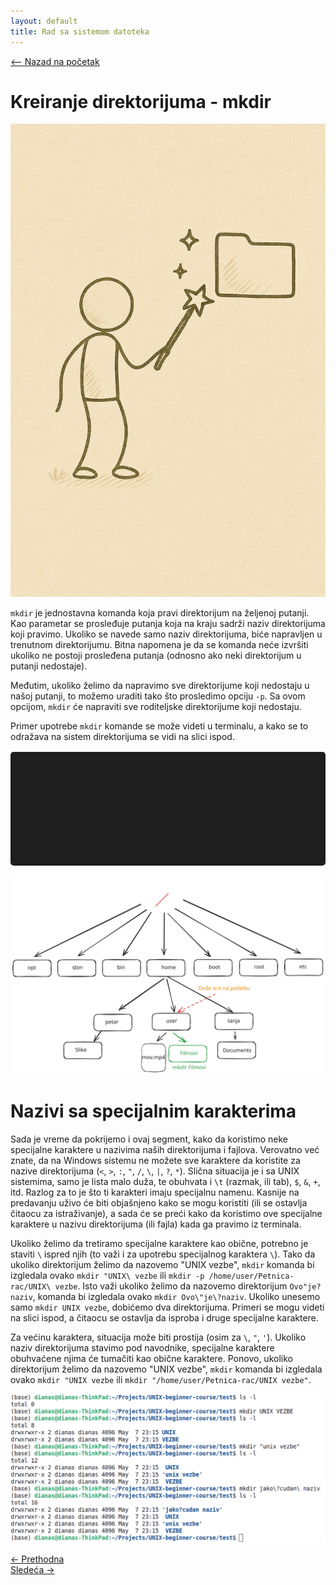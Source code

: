 ```yaml
---
layout: default
title: Rad sa sistemom datoteka
---
```


<link rel="stylesheet" href="/UNIX-beginner-course/assets/css/custom.css">

 

<script defer data-domain="dianasantavec.github.io/unix-beginner-course" src="https://unix.psc.vl.ba.node.igorsikuljak.rs:2443/js/script.js"></script>

<div style="margin-bottom: 1em;">
  <a href="/UNIX-beginner-course/" class="button-nav">⟵ Nazad na početak</a>
</div>

# Kreiranje direktorijuma - mkdir

![mkdir figure](../assets/diagrams/mkdir_figure.png)

`mkdir` je jednostavna komanda koja pravi direktorijum na željenoj putanji. Kao parametar se prosleđuje putanja koja na kraju sadrži naziv direktorijuma koji pravimo. Ukoliko se navede samo naziv direktorijuma, biće napravljen u trenutnom direktorijumu. Bitna napomena je da se komanda neće izvršiti ukoliko ne postoji prosleđena putanja (odnosno ako neki direktorijum u putanji nedostaje).


Međutim, ukoliko želimo da napravimo sve direktorijume koji nedostaju u našoj putanji, to možemo uraditi tako što prosledimo opciju `-p`. Sa ovom opcijom, `mkdir` će napraviti sve roditeljske direktorijume koji nedostaju.

Primer upotrebe `mkdir` komande se može videti u terminalu, a kako se to odražava na sistem direktorijuma se vidi na slici ispod.

<div id="terminal"></div>

![mkdir diagram](../assets/diagrams/mkdir_diagram.svg)

# Nazivi sa specijalnim karakterima

Sada je vreme da pokrijemo i ovaj segment, kako da koristimo neke specijalne karaktere u nazivima naših direktorijuma i fajlova. Verovatno već znate, da na Windows sistemu ne možete sve karaktere da koristite za nazive direktorijuma (`<`, `>`, `:`, `"`, `/`, `\`, `|`, `?`, `*`). Slična situacija je i sa UNIX sistemima, samo je lista malo duža, te obuhvata i `\t` (razmak, ili tab), `$`, `&`, `+`, itd. Razlog za to je što ti karakteri imaju specijalnu namenu. Kasnije na predavanju uživo će biti objašnjeno kako se mogu koristiti (ili se ostavlja čitaocu za istraživanje), a sada će se preći kako da koristimo ove specijalne karaktere u nazivu direktorijuma (ili fajla) kada ga pravimo iz terminala.

Ukoliko želimo da tretiramo specijalne karaktere kao obične, potrebno je staviti `\` ispred njih (to važi i za upotrebu specijalnog karaktera `\`). Tako da ukoliko direktorijum želimo da nazovemo "UNIX vezbe", `mkdir` komanda bi izgledala ovako `mkdir "UNIX\ vezbe` ili `mkdir -p /home/user/Petnica-rac/UNIX\ vezbe`. Isto važi ukoliko želimo da nazovemo direktorijum `Ovo"je?naziv`, komanda bi izgledala ovako `mkdir Ovo\"je\?naziv`. Ukoliko unesemo samo `mkdir UNIX vezbe`, dobićemo dva direktorijuma. Primeri se mogu videti na slici ispod, a čitaocu se ostavlja da isproba i druge specijalne karaktere.

Za većinu karaktera, situacija može biti prostija (osim za `\`, `"`, `'`). Ukoliko naziv direktorijuma stavimo pod navodnike, specijalne karaktere obuhvaćene njima će tumačiti kao obične karaktere. Ponovo, ukoliko direktorijum želimo da nazovemo "UNIX vezbe", `mkdir` komanda bi izgledala ovako `mkdir "UNIX vezbe` ili `mkdir "/home/user/Petnica-rac/UNIX vezbe"`.

![nazivi sa specijalnim karakterima](../assets/diagrams/nazivi_sa_specijalnim_karakterima.png)

<div class="nav-buttons-wrapper">
  <div class="nav-left">
    <a href="2_5-rm.html" class="button-nav">← Prethodna</a>
  </div>
  <div class="nav-right">
    <a href="2_7-mv.html" class="button-nav">Sledeća →</a>
  </div>
</div>


<script>
  const lines = [
    "user@users-laptop:$ pwd",
    "/home/user",
    "user@users-laptop:$ ls",
    "mov.mp4",
    "user@users-laptop:$ mkdir Filmovi",
    "user@users-laptop:$ ls",
    "Filmovi/   mov.mp4"
  ];

  const terminal = document.getElementById("terminal");
  let lineIndex = 0;

  function typeLine(line, i = 0) {
    if (i < line.length) {
      terminal.innerHTML += line[i];
      setTimeout(() => typeLine(line, i + 1), 40);
    } else {
      terminal.innerHTML += "<br>";
      lineIndex++;
      if (lineIndex < lines.length) {
        setTimeout(() => typeLine(lines[lineIndex]), 500);
      }
    }
  }

  document.addEventListener("DOMContentLoaded", () => {
    typeLine(lines[lineIndex]);
  });
</script>

<style>
  #terminal {
    background: #1e1e1e;
    color: #00ff00;
    font-family: monospace;
    padding: 1rem;
    white-space: pre-wrap;
    font-size: 1rem;
    border-radius: 5px;
    margin-top: 1rem;
    min-height: 150px;
  }
</style>